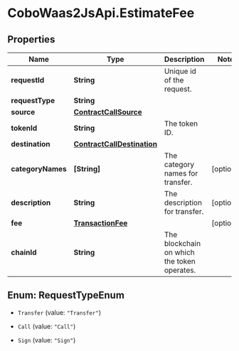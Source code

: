 # CoboWaas2JsApi.EstimateFee

## Properties

Name | Type | Description | Notes
------------ | ------------- | ------------- | -------------
**requestId** | **String** | Unique id of the request. | 
**requestType** | **String** |  | 
**source** | [**ContractCallSource**](ContractCallSource.md) |  | 
**tokenId** | **String** | The token ID. | 
**destination** | [**ContractCallDestination**](ContractCallDestination.md) |  | 
**categoryNames** | **[String]** | The category names for transfer. | [optional] 
**description** | **String** | The description for transfer. | [optional] 
**fee** | [**TransactionFee**](TransactionFee.md) |  | [optional] 
**chainId** | **String** | The blockchain on which the token operates. | 



## Enum: RequestTypeEnum


* `Transfer` (value: `"Transfer"`)

* `Call` (value: `"Call"`)

* `Sign` (value: `"Sign"`)




